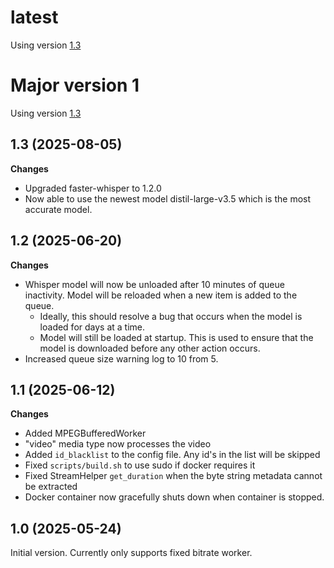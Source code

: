 # latest
Using version [1.3](#13-2025-08-05)

# Major version 1
Using version [1.3](#13-2025-08-05)

## 1.3 (2025-08-05)
**Changes**
- Upgraded faster-whisper to 1.2.0
- Now able to use the newest model distil-large-v3.5 which is the most accurate model.

## 1.2 (2025-06-20)
**Changes**
- Whisper model will now be unloaded after 10 minutes of queue inactivity. Model will be reloaded when a new item is added to the queue.
    - Ideally, this should resolve a bug that occurs when the model is loaded for days at a time.
    - Model will still be loaded at startup. This is used to ensure that the model is downloaded before any other action occurs.
- Increased queue size warning log to 10 from 5.

## 1.1 (2025-06-12)
**Changes**
- Added MPEGBufferedWorker
- "video" media type now processes the video
- Added `id_blacklist` to the config file. Any id's in the list will be skipped
- Fixed `scripts/build.sh` to use sudo if docker requires it
- Fixed StreamHelper `get_duration` when the byte string metadata cannot be extracted
- Docker container now gracefully shuts down when container is stopped.

## 1.0 (2025-05-24)
Initial version. Currently only supports fixed bitrate worker.
